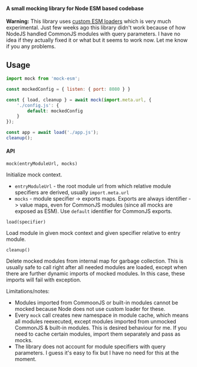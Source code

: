 #### A small mocking library for Node ESM based codebase

**Warning:** This library uses [custom ESM loaders](https://nodejs.org/api/esm.html#esm_experimental_loaders) which is very much experimental. Just few weeks ago this library didn't work because of how NodeJS handled CommonJS modules with query parameters. I have no idea if they actually fixed it or what but it seems to work now. Let me know if you any problems.

## Usage

```js
import mock from 'mock-esm';

const mockedConfig = { listen: { port: 8080 } }

const { load, cleanup } = await mock(import.meta.url, {
	'./config.js': {
		default: mockedConfig
	}
});

const app = await load('./app.js');
cleanup();
```

#### API

`mock(entryModuleUrl, mocks)`

Initialize mock context.

 - `entryModuleUrl` - the root module url from which relative module specifiers are derived, usually `import.meta.url`
 - `mocks` - module specifier -> exports maps. Exports are always identifier -> value maps, even for CommonJS modules (since all mocks are exposed as ESM). Use `default` identifier for CommonJS exports.

`load(specifier)`

Load module in given mock context and given specifier relative to entry module.

`cleanup()`

Delete mocked modules from internal map for garbage collection. This is usually safe to call right after all needed modules are loaded, except when there are further dynamic imports of mocked modules. In this case, these imports will fail with exception.

Limitations/notes:

 - Modules imported from CommoonJS or built-in modules cannot be mocked because Node does not use custom loader for these.
 - Every `mock` call creates new namespace in module cache, which means all modules reexecuted, except modules imported from unmocked CommonJS & built-in modules. This is desired behaviour for me. If you need to cache certain modules, import them separately and pass as mocks.
 - The library does not account for module specifiers with query parameters. I guess it's easy to fix but I have no need for this at the moment.

